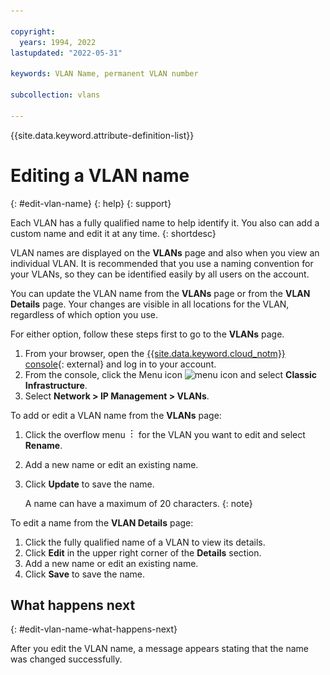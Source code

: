 ```yaml
---

copyright:
  years: 1994, 2022
lastupdated: "2022-05-31"

keywords: VLAN Name, permanent VLAN number

subcollection: vlans

---
```


{{site.data.keyword.attribute-definition-list}}

# Editing a VLAN name
{: #edit-vlan-name}
{: help}
{: support}

Each VLAN has a fully qualified name to help identify it. You also can add a custom name and edit it at any time.
{: shortdesc}

VLAN names are displayed on the **VLANs** page and also when you view an individual VLAN. It is recommended that you use a naming convention for your VLANs, so they can be identified easily by all users on the account.

You can update the VLAN name from the **VLANs** page or from the **VLAN Details** page. Your changes are visible in all locations for the VLAN, regardless of which option you use.

For either option, follow these steps first to go to the **VLANs** page.

1. From your browser, open the [{{site.data.keyword.cloud_notm}} console](https://{DomainName}/){: external} and log in to your account. 
1. From the console, click the Menu icon ![menu icon](../icons/icon_hamburger.svg) and select **Classic Infrastructure**. 
1. Select **Network > IP Management > VLANs**.


To add or edit a VLAN name from the **VLANs** page:

1. Click the overflow menu ![overflow icon](/images/overflow.png) for the VLAN you want to edit and select **Rename**.
1. Add a new name or edit an existing name.
1. Click **Update** to save the name.

   A name can have a maximum of 20 characters. 
   {: note}


To edit a name from the **VLAN Details** page:

1. Click the fully qualified name of a VLAN to view its details.
1. Click **Edit** in the upper right corner of the **Details** section.
1. Add a new name or edit an existing name.
1. Click **Save**  to save the name.

## What happens next
{: #edit-vlan-name-what-happens-next}

After you edit the VLAN name, a message appears stating that the name was changed successfully. 
